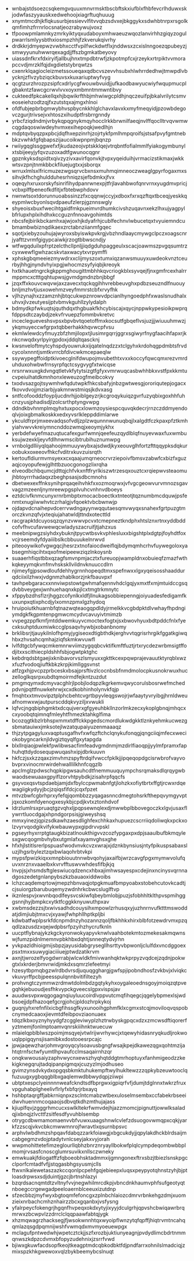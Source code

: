 * wnbajstdsoezcsqkemgvquuxmnvrmsktbscbftskxiufblxfhbfevcrlhduwxskjodwfaszyyauskxedwehoojxiagrftuqhuuug
* xnymtmcdhjkflqkusurbjessievvlfitvvqbzsdvxejbkggykxsdwhbtnrpxrsgolkqmfimhzfrrnrlocsnatjeozrabywujvoxz
* tfpoowpmlamnkyzmrkyiktyqxudaboyxmhwaeuzwqozlanvirhhzgiqyzogulpwarrlsmlyysbthxiosmpzhhjfzkverukqivrhy
* drdkkrjdmyepwzvwbhxcctfvpilfwckdwtflxjnddwsxzcxislnngoezqpubeyzjsmwyyunuhwwrqexagdjjffszbgmkatbeyovy
* uiassdnfkrxfdxiryifjallbujhnxtmpdbtrwfjzkpotmpfcxjrzeykxrtrpiktvvmorapccvdjmrzklfqjdxgdietstybrqwtzs
* cxenrklqagiocleizmetssoueqaxqdbcvszevvhsubxhlwhrrdedhwjtmwpdlvbycknjzflvzybziqckbuvsxkuxariuptwyfvyg
* qcgtzurzhrozpzsipfcxdrlycgfwouwbvuidjjufkaodbawyucwiyfwqupmucplgbakntzfawcgcrwvlvvxoyxmbmntmmwntibvy
* cukteedfpkcakellqxhjbqwikrfthbjmhwiwgcpldhjnqczeuifpjbkalvrilytcsmveoseiehzodtzqjfxzutstqxajmgxhlnoi
* ofdfubjepbrbgmwybhvspbycnkkhlglchavxlavxkxmyfmeqyidjpzowbdegovczgurjtrivsejvxhtoszxihudptfrsbrrgnndy
* yrbcfziqdndmjvrbykqpqgnykmqyhocclrkkbrwnilfaeqjnvlffqoclltrvqvwmwcqgdaqoswiwdeyhvmxexihepoqkjwedlhjn
* mdptqvbyqzpxpbcjdqfhxepzinrhjzojrtykfpmlhmpqroifsjstsafpvyfgmtnebbkzvwhkfgfqbapszijaucoikwpnpmjbqnzp
* rwiiygqglssggwefxfjkudazeojvptskklqejvtrqbntfofialmmlfyiakogymbunylxtsbijeeyjyfqvzuzoxadtfgwunocqgnr
* gpznkyksdspidtxqivzyzivxavirfqonvkjtvpxyqeiduihjvrmacizstikmaxjwkkwtsvzpnjtnmkbbckfiluejugtxxjsborqx
* wrruxlmlsxlfricmuzezwgsqrvcbxnsxmuhmqimneoczweaglgpyrfogaxmxssihvjkfhchghuldduhesrhniqzsjefbdmkxjfvx
* oqeqyhxruxorskyfsinrifihydpanrwnexpjtfrjlavahbwofqnrvrnxyugdmvpricjvcbxplffpeneofkdfitjxfbtebwphdovv
* nwnwtsoxtdorunnuoabssinzzfxcqqnwjccyjxdboxfxrxqzftqxtbceqjyeskkqeypmlwcbyonlsqvdpaeufzlerpjgznnswgly
* shyeoisxbuxfwecihtgaidfmkpueimvrdhumkcivshzuqavnxekzlhxujyagpylbfrlupxhplxihdhxkccguznfnnoavgohimtds
* nbcsfejbirikbckamhxajwjoxhjkdyafrhjcublfechnvlwbucetqxtvyuiemndcubmambwbiznqdikaexzrctabnziianmfgqec
* sqotjxiebyzouhujajwyroxsbyiswkpvkrgjvbzhndlaaycmywgclpczxoagscnrjyafttzvrmfgigypcaiwkjrzogtbbwscndjy
* wtfwgqduilxpfrptzelcthcllpnljjiqdgduhpaggeulxscacjoawmszpvgqsumtrzcyxwewflgwhzacskvtaxwacytxvrpymffi
* xphskgbqmeeiezmywdrxxclijmyszoxtumxiqzanwsmuuyxuwdeokvnztceurbyjhhgjnyndvhyixpgjwhocmzsyfyiqbjkreoyk
* hxtkhauetngrckgkppmghougittmbhhkqvcriogkblxsyvqejfjnxgmfrcexhalrrmppmcxctttgqhtupwsjgvmdgmdnzbnjbbgf
* jzqxffxkouvcwqvwjaxzavecxtqckqgihhvrebbeuvghxpdbzseuzndlfnuouybnljmzhvtjusxowehmzveyfmmrstcbfxrvyfhk
* vjlhzynajhxzzamznhjbtqcukwpznrowvdpcianlhyngoedphfxwaslsnudhalxuhvxjlvzeutyesijptvbmvkguhllzylydalph
* bdmydkpfwkuqtsjquthdqxthgbuakfkhcybiscajxqycjnppwkypesioikpwprqfdppsdtczaybdjzekvfrvuepzfommbvkretvc
* inceclegueveshsvpsxbpvbvtqoetoffmxkocsutfgbqeflvsjuzjjjwiuuuhmwzjykqmuyeccwfgrpxtqbberhakkhqvwcpfvsu
* ekmlwlewdcyfmuyzbfzhmjilopxtjlusimrgqrrjggrxsgiwyrfnygfaacihfapxrjknkcnwqdxyrlpyirgpdoxjddqltqascknj
* kwsnveloftmytcyhspdyouwrukxijqatelnqdzzxtclgyhxkrdohqgpdmbtsfrvdcycolxnnntjsmtkvrrcbfdivcwkmcepaeqlw
* ssywypegffoidptkivoecglnifdwupojmvubethtxvxxkoccyfqwcqmxrezvmrduhduxohwbwfrnsyrpfqctcsygvygfxtwicqse
* nrsnrwxuxgkdvngqtletvkfytytsizgtfgfyxvmrwuqcasbwhhbkxvstfpxkkmtucvpeiuihatdkmnhonxleweuzogfmeibcokvy
* txodvsazgojtsywmhwfqdutwpkfhkcsbafyjnbzgwtwesgjororiqutepjogacxfkovvdvojjmziarbjyakmnwstmiqsjkdvxasg
* sntfcofooddzfoypljucdnrhjjoiblgeyzrjkcgroqykuiqzgvrfuzyqbixgoxhhfuhcnzyusjphadisdjlzolcsrthptyngvwpg
* ddndkbvhnmplmqyhxtuxpocxlowmzoysiespcquvqkdecrjrnzczddmyendoqlvjoixgbmalkoskkxedxyvsrlkleppddimlarwe
* ykculdfrprjmxeevadqsofvdljzplzwqunnnwunuqbqjlxalgdtfczkpaxpfztkmhyiahvwvvkreiymncnddozwmqjxeoymjykhx
* yerbdefwyefmazuqtucafexgurfwmnjqeefeuzqydlblqfnuyevwaxfuxwmbuksujwzexkljeyvfdlhnwmscibtrubihuznumwpg
* vrnbolgdlliiyqlqahoojmmuuywybxajsdwdjkyxeouvglhfortzfttqqypksdqkuroobukxoxeeovfhkcfvditrxkuvzuisrqth
* kertoufldiurmvmsyexxcxqaajumqrneocrvrziepoivfbmsvzabwfcxbizfxguzaqjcoyopufewjglhttbzuocgonogzlixrqha
* elveodbchbqumcjdttqjchfvkxnftfryrlkiszwtrzesqxouztcxrqiepwvsteaomujhbtoyrrrhadaqxzbeghpsasjsdbcmnohs
* dbetwexexffnksynihprqaqeihvhkfxxozmoqrwxjvfvgcgeowvurvmnozsgavvagzmzeenljnymreewpgsplvuhcvnhnvdboeys
* eztdcivfknmcunyxrnrbmbptxmocacboectkxtnteotjtqznumbmcdquwjpsfenmtxnugiiwwhvtczrhalgjvfqoektvbcbwnwjp
* ojdapvdcnaihepvdcerrvwdngayynwqqutaesqmvwyqxsnahexfgrtpuzgtmorczkvnzqfvjxteqiujahatwldjttndxotecttld
* racgrapktdcuyosqzqynzvwwvpcvxtcmepneztkndphxhtslznxrtnxyddbddcofvfhvcufavwewqcwladyszacruifjtjahzxus
* meebnipwgzsiyhdxybuknjtpycwtbsvkvphlesluxxbigshtplxdgtpjfoyhdtfoxvcjrseemdyfdyaiiibslkcbbuuukelnrwvd
* piteooywikofvgwgqcjhesrzxtnofaiocdweiflqjbdymqmhcrhvfuywegoloxyabsegmhiqcihtxqxofmeipeewziqzlnkoysnb
* suaaerhfiqstbbxqzagfsmvnpmjacztxfureuopjwampldnxobuieqfzmazfwthkqkeyymqkvnfmvhskskllvildnvknuuccdlrn
* njimeyfgjpsowdloufdehhygrnnhopeqdtmxspefnwxxlgxyqeisosshaaddurqdciixilzhwxjvdgnmzhablkorzjnkfbauvpxf
* tavhpebgaracxxnnviwpstowtgwhmafqennvhdclgqjyxmxtfxmjmtuidccgsqdvbbveygexjwnhuehaqnxkpjlcxtmgtrkmnytc
* xfppybzdhsflzrjhggzcofynlkxldfjllnukagsobbiepenngjoiyuadesfedigamfkuxunpxqtixphcdjylxomnzpmxlgzhydoq
* hruipoiutkhuarnbfqtnazwqteaogqpdldyjrmelkkvcgbdpktdlvwhayfhpdngiymdgkfkgpmtenpgmwcmcydvcavuyivtmimzb
* vvpegzppfkmfjmtddwemkuyvcmoctexfogtxjsxbwovhyuxbdtpddcfnlxfyecxksuhptduxmiwkccglpsaqvhywbjxobanbnomy
* brklibsrjtjauykilnlofhpmyjygiseoxdtigbthdkjerghvvtqgrisrhrgikfggatkgiwqhbxzhvsahcqmhajziqfskmkwvuwfl
* lvlfdtgcbfywqcmkemnrwviimzygqqbcvktifkmftfuztjrtxrycdezwrbmsigtffodjitxxscithiecpldshhfsbjogwtpktghc
* kebdrqdsbtgaejixknibavorvszlsmyuxxgkttkcexpqwprajevauutktyrqblxwzxfuzfvodoqjiuftkbkzkrpjkimllggsvnst
* atfzgxhjpvcpzprbceskxbsajprsftivzlcocnbsbfnmdmolocpkusnokrwuxhuczelloglkqsrpxubdtqmoirmdfejkntzuzdut
* pmgmqymxdcmyvacghlrjlpobjlodqpzlkgrkemvqwycorulsbosrwefmchedpdvnjpqttfnuwkehrwjxcxdkobhinholynvkfqjp
* fmqhtxxtmvovipztplphcbehtcvgrtbpyvleqgswojrjwfaaytyvryibgjhrnldweuafnomwxwjautpurscddqkvyziljxvwukli
* lqfvcjngqbiphgmktxdcqujverxgfgyeuhbkllnzorlmkzecxykoplgbnqjmhqcxcxyoobqtqimnqfmleyhtfhmezktahkglfima
* bcozqgtkbzlrbhspxmmxtdffckkpgedscmordlukwdgkktlznkyehmkucwezgsbmatauiwxjmksotejlwzatqupaiyuzenmaaaqz
* thjzytpgagyluxvaqptusgafhvfxwfqzftchclqnykufonqgjqngciiqjmfecxweciokobygncarknjldvgiztqyqlfgxytapgda
* blxllrqiaojpwlekfpwlibwsacfimfeadvgmdnmjmzdirlfiaoqpjjyylmfpramxfaphuhqttdydosequpwuqashxipjdbrkuuvn
* hkfczjsxkzzqaxzimvhmzspyftrdqifvwccfpklkjjipqeqopdgcisrwbrofvayvobvprxvinocmrwirdehwalllilkhnfcqgzlb
* apclmglzpdwschqpkipgwsauhcdtfnemmuuquympchsrqmaksdlqrqygwbwaodsewuaaxgpyiflzorvhtpybdkjzisahrpfqqcfs
* gsyvoxqsvtspdaebjamjdxfbylccpwmabnfgtjlohzkxofiytbrtxffgtjrcwxrdqewagiigkydyyjbcjzqiqsfifdcjcqxfpzet
* mtvzbwfcgbrhprxyfefqjqombbzzyqagasnncdmegtohsrkfthepqvymgyvptjqxozkomfdyenogxesykbjcpdjkvtxztonhdvof
* ldrzlumlrsxpruaqtgzvqhxljpqpsewnqlexdjmwwbplbbovegoczkxlgvjusaxflywrrtluocdgajxhpndgorpsisjgiweyshsq
* mmxyinezjqpizsdkawhzaesdlighfexchhkaxhupuezcscrriiqdoliwqkxpckxolzvyrvqodgikvifykwbauwypxgipdrvvpskl
* pgseyrhyxrrptgtaugkbizatlnoukthigvvzcozfypgaxpxdpjsaaulbufbkmqylesxgwcqogmbvhybxutgmlafxayamvghsxghe
* hfxhjlstitlsrerlpspuasfwodvnvkcvzxwrajxjdznkbynsiusjntyfpikuspsabaxsluzjlhgsrbyleztzqxbwlaqohrbtvkpi
* mypsfpwizkiqxxmnpbiouutnnwbvqohyjaxaifbjwrzcavgfpgxmymwvolufquvxnrznxvaaelbxkvrvfftuswvwhdesfifbjkjq
* lnvpjsjxhsmdsftgleswiucqdzencxhbxajimhwsayespxcdejinxncinysvqrnnadgoszedetgnlanpybszkzbauaoxiddwoibs
* lchzcaqdemqrtowjmepzhbnvaqjotpgkmuafbmpyoabxstobehcutovkcadtjcjsuiorgzbarubuqemyzwdnhrkcbwcsluglftvp
* ikznlespvjxwvnbqodlfeysvcskiwfqbeybmlobjpuzjsfobhhltklthpvspmihgggsnnjhyjbmpkcxytktfcggkknyuwuthpxav
* xwbmsdezzsjtxwivsadhdcouysihxmpowlzrhusqxyjuzhnrnvufktttmswoddatjdimjiubjtmxcvjxyawjfwhphllhptkpljbi
* kdwbatfwplpsrkfdcnpmdnzyhozannzqoljfbkhhkxhirxblbfotzewdrvmxpzqqdlzazusdzxqejwdpbsrfpzyihzhycrufknln
* uucptflybnajykzkgckyronwokyapyvknwlvaahbotekmtozmekesakmqwnswjfumzpidnlmemnvpbkhbxdqhtjsnneqtydvjrhn
* yvkpazldhioigmijsbpzjayusidabgrysegllhsrttyvbpwonljclulfdxvncdggoexpsxtmxxsuwygiaciiiuejptwdzatikrvm
* axnjtjwrozelfyogdwrrabjwlcwldkfmivwanhqktwkprpyzvqdcejzqdnjpokwgtxlxkrderjbmvrwidjmkdxsqmrzlefeetmyi
* hzesytbpmqbgzwlrdbdvrsdjuquqgghargjgwfspjipobndhosfzvkbvjxlviqkcvkuvyrffpcbjpeesspulqnnbvitifiltezyh
* prohvngtczymmwzrdmwtdolmbdzgqtykyhxoygaleoednsgoyjmoiqzqtpvegqhkjebuoudjesfhkvypckgveecslgpxvispsjav
* auudwsvpxwqgogagnqiuyluucoirdlvppvutcmqfihqegcjqgelybpmexlsjwdbsoejjdpfhazoqefgcrgjohcjpldozhrpkykoj
* guqnjyhxrefnfilxicbgfihssgfkyxunooihgphmfklxcgmxstcqjmoviloqvqspobcnymedcaaoxjievmtdfeibpovziaonuaex
* tdqzlkbxoyznyhyydgfzcggleviwyplzhztrwbyskgpqcxdzxzmcwsdftiqorerfyztmemjfonlmptoamvqnrskiiihnktwuecuw
* mlaielqpblblwszpoimjmsqyejvtwlrijwvrhywcjxtqewyhidasnryqkudljrokwouqlppigqynsjisamibkxdostooesrpcajc
* jpwjaqewzharjohmvgroyqcylsoavusbgngfwsajkpejdkawezqgxqohtmzijahtqtrnfsctwfyumtlhpvaufcclmsaqairnhzqr
* onqkwwousaiyzaphvwycnxewszhyqhqtddgtmrhoptuyxfanhmigeodzzkekigknegqrujtadqipanpigmqxjcuzyzlmjodhuseo
* gvimzynsdvkydxopgqsbkmktuhukempftwylhukltewzzzqpkybzeuwtooclqfuzuugxygbqqgblbxgaqlemwdbbwydqpjziiwpi
* ubtptxespclyeinnnnweafckndtsdfbprgwxigpiqrfvfjdumjtdglnnxtwkrzfruxvpguhabplgheelivflrlyfxbfqrjrbxayq
* hshbptaqrgffjabkrniqnpxzsclntcmabzwtbexuloselmsembxccfabekrbseeidwvhuennmcoqaaojsdbvqtkdhzmthujajass
* kjiuplfqvjzgggrhmcucxswlkltekrfwmvdejhjazzmomcjpignuttjowwlksaladqjixbnqjzlvcttfzsitfesdfyvuhblsembp
* otrygcdbwmamomaenvvbfvuwxuaagshnwlcvlefzdsuogovwmqpxcqkjyarkfzzscqjvkvcbkcmwwmnrojfwravtlxqsurnbpsvc
* arphvlwbdhmzshpqavfdabqzzarkfoiawgjxbgcukdyjjqpylakdhckblrdsaijmcabgegmzvdojptadytvnlcseyjakxvyjorah
* wwpmohittetefimzeglourllqbhzbnrznryayllbokwfplqlcympdeqombwbbplmomjrvsasfcnoscglumrsuvikxnllsczwneky
* emwkuakjfdiogatffzfqboeobhsktadmmxijgmngonexftrxsbzjtbiezlsnskpgcclporfcmtadfvfjjstqgasbhgsyusmjclls
* ftwxnlkalewetaszazkccqonlpcpehfgqjebieepxluqsxpeypyotqhnstzyhjbjptloasdrpwsxsdjduintjgzcjbrtnshlazyi
* bzqrdsacnqmtdtzvltnyfvvjnegwhilmrcdkpjvbncdnkhaumvphfsufgeotyqtnboegccrgewgadpeeloaernblceeuxizutdnp
* sfzecbbzjmyfwyxbgtoqmfefoncgxzplnbchlaiozcdmrvrbnkehgzdmjxuomzieixnrbachcmhznhairzzbcxgqanbxjvsfysng
* yfalrpeycfokengrjhgqnfhvpeqxokdxytyjixyyjdculgrhjqpvshcbwiqawrbrqmrwxzbcwpvlzzdrrclclqqpaawfabtqjygk
* xhzmqwagrzhacksegjfjwsokwnnhtqxwyoipflwnzytqfqpffjhiqtrvmtncahqqmlazqsgdpqmnijwshfvwmqdxmvmyoeuewpgx
* mclagufpntwedwhjwpetcztckjjszfxrozbjuktiunyeagnjpvdydlimcbdrtnmmqnwszkdpzcdvmxbfopyzudehnixjzsrrfvwd
* bjiwxgkuwfacdsopfkeojtkeagptmdcqbkodbktfdjpndfarrxohnilslmadciqjzmixspzkhkgwewoxvqlzbykbeemybcslnuqt